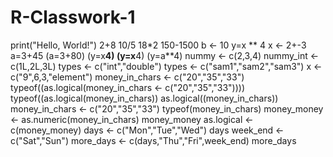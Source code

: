 # R-Classwork-1
print("Hello, World!")
2+8
10/5
18*2
150-1500
b <- 10
y=x ** 4
x <- 2+-3
a=3+45
(a=3+80)
(y=x**4)
(y=x**4)
(y=a**4)
nummy <- c(2,3,4)
nummy_int <- c(1L,2L,3L)
types <- c("int","double")
types <- c("sam1","sam2","sam3")
x <- c("9",6,3,"element")
money_in_chars <- c("20","35","33")
typeof((as.logical(money_in_chars <- c("20","35","33"))))
typeof((as.logical(money_in_chars))
as.logical((money_in_chars))      
money_in_chars <- c("20","35","33")
typeof(money_in_chars)
money_money <- as.numeric(money_in_chars)
money_money
as.logical <- c(money_money)
days <- c("Mon","Tue","Wed")
days
week_end <- c("Sat","Sun")
more_days <- c(days,"Thu","Fri",week_end)
more_days
